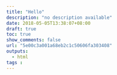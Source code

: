 ```yaml
---
title: "Hello"
description: "no description available"
date: 2018-05-05T13:38:07+08:00
draft: true
toc: true
show_comments: false
url: "5e00c3a001a68eb2c1c50606fa303408"
outputs:
  - html
tags : 
---
```



<!--more-->

